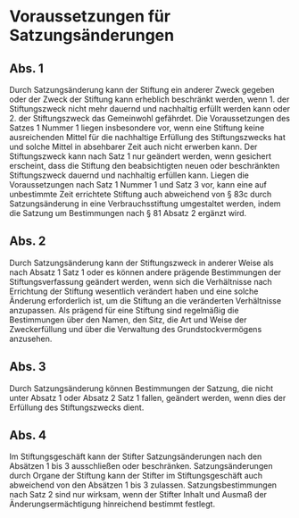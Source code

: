 # Voraussetzungen für Satzungsänderungen



## Abs. 1

 Durch Satzungsänderung kann der Stiftung ein anderer Zweck gegeben oder der Zweck der Stiftung kann erheblich beschränkt werden, wenn  1.
 der Stiftungszweck nicht mehr dauernd und nachhaltig erfüllt werden kann oder
 2.
 der Stiftungszweck das Gemeinwohl gefährdet.
Die Voraussetzungen des Satzes 1 Nummer 1 liegen insbesondere vor, wenn eine Stiftung keine ausreichenden Mittel für die nachhaltige Erfüllung des Stiftungszwecks hat und solche Mittel in absehbarer Zeit auch nicht erwerben kann. Der Stiftungszweck kann nach Satz 1 nur geändert werden, wenn gesichert erscheint, dass die Stiftung den beabsichtigten neuen oder beschränkten Stiftungszweck dauernd und nachhaltig erfüllen kann. Liegen die Voraussetzungen nach Satz 1 Nummer 1 und Satz 3 vor, kann eine auf unbestimmte Zeit errichtete Stiftung auch abweichend von § 83c durch Satzungsänderung in eine Verbrauchsstiftung umgestaltet werden, indem die Satzung um Bestimmungen nach § 81 Absatz 2 ergänzt wird.

## Abs. 2

 Durch Satzungsänderung kann der Stiftungszweck in anderer Weise als nach Absatz 1 Satz 1 oder es können andere prägende Bestimmungen der Stiftungsverfassung geändert werden, wenn sich die Verhältnisse nach Errichtung der Stiftung wesentlich verändert haben und eine solche Änderung erforderlich ist, um die Stiftung an die veränderten Verhältnisse anzupassen. Als prägend für eine Stiftung sind regelmäßig die Bestimmungen über den Namen, den Sitz, die Art und Weise der Zweckerfüllung und über die Verwaltung des Grundstockvermögens anzusehen.

## Abs. 3

 Durch Satzungsänderung können Bestimmungen der Satzung, die nicht unter Absatz 1 oder Absatz 2 Satz 1 fallen, geändert werden, wenn dies der Erfüllung des Stiftungszwecks dient.

## Abs. 4

 Im Stiftungsgeschäft kann der Stifter Satzungsänderungen nach den Absätzen 1 bis 3 ausschließen oder beschränken. Satzungsänderungen durch Organe der Stiftung kann der Stifter im Stiftungsgeschäft auch abweichend von den Absätzen 1 bis 3 zulassen. Satzungsbestimmungen nach Satz 2 sind nur wirksam, wenn der Stifter Inhalt und Ausmaß der Änderungsermächtigung hinreichend bestimmt festlegt. 

